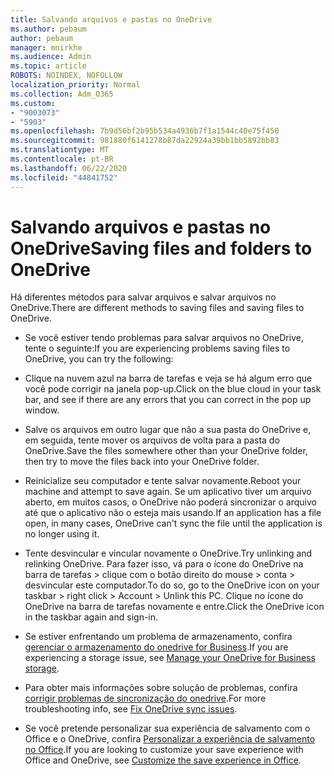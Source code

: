 ```yaml
---
title: Salvando arquivos e pastas no OneDrive
ms.author: pebaum
author: pebaum
manager: mnirkhe
ms.audience: Admin
ms.topic: article
ROBOTS: NOINDEX, NOFOLLOW
localization_priority: Normal
ms.collection: Adm_O365
ms.custom:
- "9003073"
- "5903"
ms.openlocfilehash: 7b9d56bf2b95b534a4936b7f1a1544c40e75f450
ms.sourcegitcommit: 981880f6141278b87da22924a39bb1bb5892bb83
ms.translationtype: MT
ms.contentlocale: pt-BR
ms.lasthandoff: 06/22/2020
ms.locfileid: "44841752"
---
```

# <a name="saving-files-and-folders-to-onedrive"></a><span data-ttu-id="d3595-102">Salvando arquivos e pastas no OneDrive</span><span class="sxs-lookup"><span data-stu-id="d3595-102">Saving files and folders to OneDrive</span></span>

<span data-ttu-id="d3595-103">Há diferentes métodos para salvar arquivos e salvar arquivos no OneDrive.</span><span class="sxs-lookup"><span data-stu-id="d3595-103">There are different methods to saving files and saving files to OneDrive.</span></span>

- <span data-ttu-id="d3595-104">Se você estiver tendo problemas para salvar arquivos no OneDrive, tente o seguinte:</span><span class="sxs-lookup"><span data-stu-id="d3595-104">If you are experiencing problems saving files to OneDrive, you can try the following:</span></span>

- <span data-ttu-id="d3595-105">Clique na nuvem azul na barra de tarefas e veja se há algum erro que você pode corrigir na janela pop-up.</span><span class="sxs-lookup"><span data-stu-id="d3595-105">Click on the blue cloud in your task bar, and see if there are any errors that you can correct in the pop up window.</span></span>
- <span data-ttu-id="d3595-106">Salve os arquivos em outro lugar que não a sua pasta do OneDrive e, em seguida, tente mover os arquivos de volta para a pasta do OneDrive.</span><span class="sxs-lookup"><span data-stu-id="d3595-106">Save the files somewhere other than your OneDrive folder, then try to move the files back into your OneDrive folder.</span></span>
- <span data-ttu-id="d3595-107">Reinicialize seu computador e tente salvar novamente.</span><span class="sxs-lookup"><span data-stu-id="d3595-107">Reboot your machine and attempt to save again.</span></span> <span data-ttu-id="d3595-108">Se um aplicativo tiver um arquivo aberto, em muitos casos, o OneDrive não poderá sincronizar o arquivo até que o aplicativo não o esteja mais usando.</span><span class="sxs-lookup"><span data-stu-id="d3595-108">If an application has a file open, in many cases, OneDrive can't sync the file until the application is no longer using it.</span></span>
- <span data-ttu-id="d3595-109">Tente desvincular e vincular novamente o OneDrive.</span><span class="sxs-lookup"><span data-stu-id="d3595-109">Try unlinking and relinking OneDrive.</span></span> <span data-ttu-id="d3595-110">Para fazer isso, vá para o ícone do OneDrive na barra de tarefas > clique com o botão direito do mouse > conta > desvincular este computador.</span><span class="sxs-lookup"><span data-stu-id="d3595-110">To do so, go to the OneDrive icon on your taskbar > right click > Account > Unlink this PC.</span></span> <span data-ttu-id="d3595-111">Clique no ícone do OneDrive na barra de tarefas novamente e entre.</span><span class="sxs-lookup"><span data-stu-id="d3595-111">Click the OneDrive icon in the taskbar again and sign-in.</span></span>
- <span data-ttu-id="d3595-112">Se estiver enfrentando um problema de armazenamento, confira [gerenciar o armazenamento do onedrive for Business](https://support.microsoft.com/office/31519161-059c-4764-b6f8-f5cd29f7fe68).</span><span class="sxs-lookup"><span data-stu-id="d3595-112">If you are experiencing a storage issue, see  [Manage your OneDrive for Business storage](https://support.microsoft.com/office/31519161-059c-4764-b6f8-f5cd29f7fe68).</span></span>
- <span data-ttu-id="d3595-113">Para obter mais informações sobre solução de problemas, confira [corrigir problemas de sincronização do onedrive](https://docs.microsoft.com/alchemyinsights/fix-onedrive-sync-issues).</span><span class="sxs-lookup"><span data-stu-id="d3595-113">For more troubleshooting info, see  [Fix OneDrive sync issues](https://docs.microsoft.com/alchemyinsights/fix-onedrive-sync-issues).</span></span>  
- <span data-ttu-id="d3595-114">Se você pretende personalizar sua experiência de salvamento com o Office e o OneDrive, confira [Personalizar a experiência de salvamento no Office](https://support.microsoft.com/office/786200a7-f5f2-4d26-a3ae-b78c60dd5d3b).</span><span class="sxs-lookup"><span data-stu-id="d3595-114">If you are looking to customize your save experience with Office and OneDrive, see  [Customize the save experience in Office](https://support.microsoft.com/office/786200a7-f5f2-4d26-a3ae-b78c60dd5d3b).</span></span>
